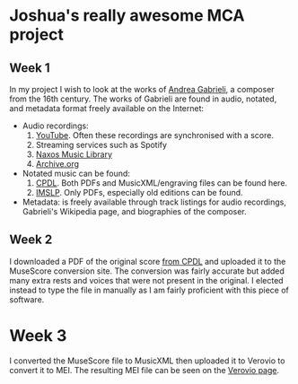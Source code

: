 # Joshua's really awesome MCA project

## Week 1

In my project I wish to look at the works of [Andrea Gabrieli](https://en.wikipedia.org/wiki/Andrea_Gabrieli), a composer from the 16th century. The works of Gabrieli are found in audio, notated, and metadata format freely available on the Internet:

* Audio recordings:
  1. [YouTube](https://www.youtube.com/results?search_query=Andrea+Gabrieli). Often these recordings are synchronised with a score.
  2. Streaming services such as Spotify
  3. [Naxos Music Library](https://www.naxosmusiclibrary.com/)
  4. [Archive.org](https://archive.org/search.php?query=andrea+gabrieli)
* Notated music can be found:
  1. [CPDL](https://www.cpdl.org/wiki/index.php/Andrea_Gabrieli). Both PDFs and MusicXML/engraving files can be found here.
  2. [IMSLP](https://imslp.org/wiki/Category:Gabrieli,_Andrea). Only PDFs, especially old editions can be found.
* Metadata: is freely available through track listings for audio recordings, Gabrieli's Wikipedia page, and biographies of the composer.

## Week 2

I downloaded a PDF of the original score [from CPDL](https://cpdl.org/wiki/images/a/a5/Filiae_Ierusalem_original.pdf) and uploaded it to the MuseScore conversion site. The conversion was fairly accurate but added many extra rests and voices that were not present in the original. I elected instead to type the file in manually as I am fairly proficient with this piece of software. 

# Week 3

I converted the MuseScore file to MusicXML then uploaded it to Verovio to convert it to MEI. The resulting MEI file can be seen on the [Verovio page](verovio.html).
